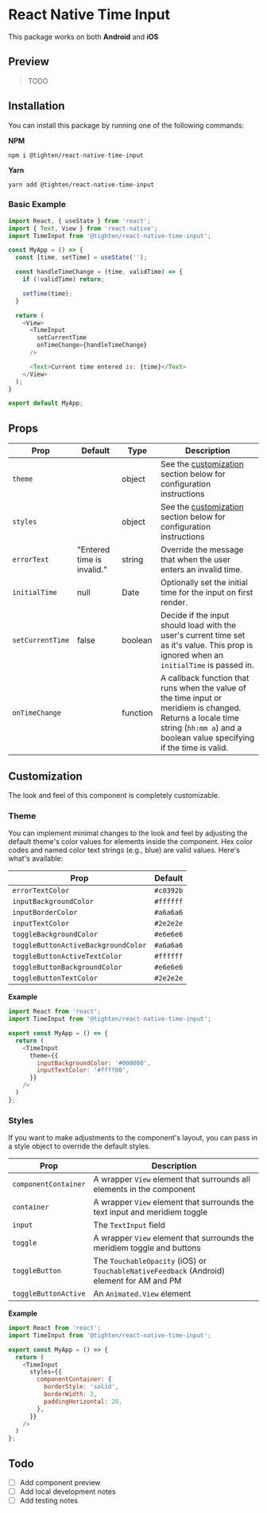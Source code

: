 # React Native Time Input

This package works on both **Android** and **iOS**

## Preview

> TODO

## Installation

You can install this package by running one of the following  commands:

**NPM**

`npm i @tighten/react-native-time-input`

**Yarn**

`yarn add @tighten/react-native-time-input`

### Basic Example

```js
import React, { useState } from 'react';
import { Text, View } from 'react-native';
import TimeInput from '@tighten/react-native-time-input';

const MyApp = () => {
  const [time, setTime] = useState('');

  const handleTimeChange = (time, validTime) => {
    if (!validTime) return;

    setTime(time);
  }

  return (
    <View>
      <TimeInput 
        setCurrentTime 
        onTimeChange={handleTimeChange} 
      />

      <Text>Current time entered is: {time}</Text>
    </View>
  );
}

export default MyApp;
```

## Props

| Prop         | Default     | Type        | Description |
| ------------ | ----------- | ----------- | ----------- |
| `theme` |  | object | See the [customization](#customization) section below for configuration instructions |
| `styles` |  | object | See the [customization](#customization) section below for configuration instructions |
| `errorText` | "Entered time is invalid." | string | Override the message that when the user enters an invalid time.  |
| `initialTime` | null | Date | Optionally set the initial time for the input on first render. |
| `setCurrentTime` | false | boolean | Decide if the input should load with the user's current time set as it's value. This prop is ignored when an `initialTime` is passed in. |
| `onTimeChange` | | function | A callback function that runs when the value of the time input or meridiem is changed. Returns a locale time string (`hh:mm a`) and a boolean value specifying if the time is valid. |

## Customization

The look and feel of this component is completely customizable.

### Theme

You can implement minimal changes to the look and feel by adjusting the default theme's color values for elements inside the component. Hex color codes and named color text strings (e.g., blue) are valid values. 
Here's what's available:

| Prop        | Default    |
| ----------- | ----------- |
| `errorTextColor`| `#c0392b` |
| `inputBackgroundColor`   | `#ffffff` |
| `inputBorderColor`   | `#a6a6a6` |
| `inputTextColor`   | `#2e2e2e` |
| `toggleBackgroundColor` | `#e6e6e6` |
| `toggleButtonActiveBackgroundColor` | `#a6a6a6` |
| `toggleButtonActiveTextColor` | `#ffffff` |
| `toggleButtonBackgroundColor` | `#e6e6e6` |
| `toggleButtonTextColor` | `#2e2e2e` |

**Example**

```js
import React from 'react';
import TimeInput from '@tighten/react-native-time-input';

export const MyApp = () => {
  return (
    <TimeInput 
      theme={{
        inputBackgroundColor: '#000000',
        inputTextColor: '#ffff00',
      }} 
    />
  )
};
```

### Styles

If you want to make adjustments to the component's layout, you can pass in a style object to override the default styles.

| Prop        | Description |
| ----------- | ----------- |
| `componentContainer`| A wrapper `View` element that surrounds all elements in the component |
| `container`   | A wrapper `View` element that surrounds the text input and meridiem toggle |
| `input`   | The `TextInput` field |
| `toggle`   | A wrapper `View` element that surrounds the meridiem toggle and buttons |
| `toggleButton` | The `TouchableOpacity` (iOS) or `TouchableNativeFeedback` (Android) element for AM and PM |
| `toggleButtonActive` | An `Animated.View` element |

**Example**

```js
import React from 'react';
import TimeInput from '@tighten/react-native-time-input';

export const MyApp = () => {
  return (
    <TimeInput 
      styles={{
        componentContainer: {
          borderStyle: 'solid',
          borderWidth: 2,
          paddingHorizontal: 20,
        },
      }} 
    />
  )
};
```

## Todo
- [ ] Add component preview
- [ ] Add local development notes
- [ ] Add testing notes